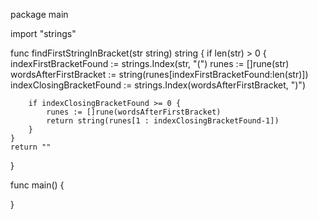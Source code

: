package main

import "strings"

func findFirstStringInBracket(str string) string {
	if len(str) > 0 {
		indexFirstBracketFound := strings.Index(str, "(")
		runes := []rune(str)
		wordsAfterFirstBracket := string(runes[indexFirstBracketFound:len(str)])
		indexClosingBracketFound := strings.Index(wordsAfterFirstBracket, ")")

		if indexClosingBracketFound >= 0 {
			runes := []rune(wordsAfterFirstBracket)
			return string(runes[1 : indexClosingBracketFound-1])
		}
	}
	return ""
}

func main() {

}
